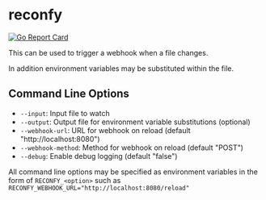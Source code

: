 # reconfy

[![Go Report Card](https://goreportcard.com/badge/github.com/andrewheberle/reconfy?logo=go&style=flat-square)](https://goreportcard.com/report/github.com/andrewheberle/reconfy)

This can be used to trigger a webhook when a file changes.

In addition environment variables may be substituted within the file.

## Command Line Options

* `--input`: Input file to watch
* `--output`: Output file for environment variable substitutions (optional)
* `--webhook-url`: URL for webhook on reload (default "http://localhost:8080")
* `--webhook-method`: Method for webhook on reload (default "POST")
* `--debug`: Enable debug logging (default "false")

All command line options may be specified as environment variables in the form of `RECONFY_<option>` such as `RECONFY_WEBHOOK_URL="http://localhost:8080/reload"`
